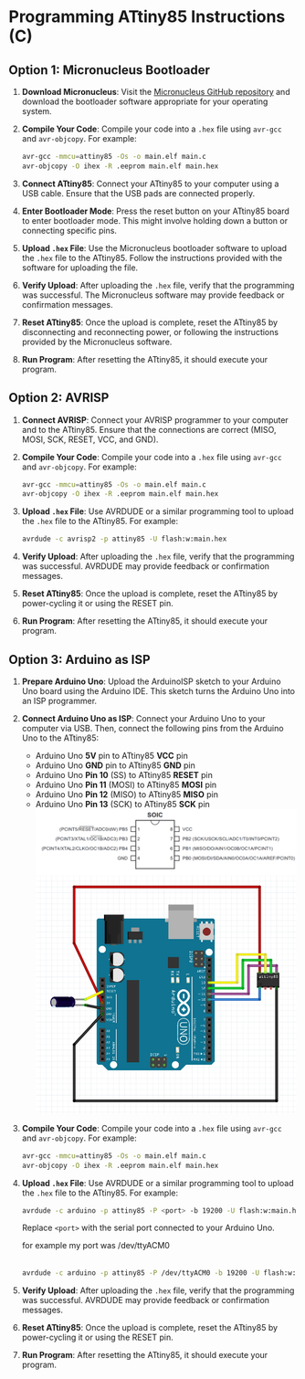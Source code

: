 # Programming ATtiny85 Instructions (C)

## Option 1: Micronucleus Bootloader

1. **Download Micronucleus**: Visit the [Micronucleus GitHub repository](https://github.com/micronucleus/micronucleus) and download the bootloader software appropriate for your operating system.

2. **Compile Your Code**: Compile your code into a `.hex` file using `avr-gcc` and `avr-objcopy`. For example:

    ```bash
    avr-gcc -mmcu=attiny85 -Os -o main.elf main.c
    avr-objcopy -O ihex -R .eeprom main.elf main.hex
    ```

3. **Connect ATtiny85**: Connect your ATtiny85 to your computer using a USB cable. Ensure that the USB pads are connected properly.

4. **Enter Bootloader Mode**: Press the reset button on your ATtiny85 board to enter bootloader mode. This might involve holding down a button or connecting specific pins.

5. **Upload `.hex` File**: Use the Micronucleus bootloader software to upload the `.hex` file to the ATtiny85. Follow the instructions provided with the software for uploading the file.

6. **Verify Upload**: After uploading the `.hex` file, verify that the programming was successful. The Micronucleus software may provide feedback or confirmation messages.

7. **Reset ATtiny85**: Once the upload is complete, reset the ATtiny85 by disconnecting and reconnecting power, or following the instructions provided by the Micronucleus software.

8. **Run Program**: After resetting the ATtiny85, it should execute your program.

## Option 2: AVRISP

1. **Connect AVRISP**: Connect your AVRISP programmer to your computer and to the ATtiny85. Ensure that the connections are correct (MISO, MOSI, SCK, RESET, VCC, and GND).

2. **Compile Your Code**: Compile your code into a `.hex` file using `avr-gcc` and `avr-objcopy`. For example:

    ```bash
    avr-gcc -mmcu=attiny85 -Os -o main.elf main.c
    avr-objcopy -O ihex -R .eeprom main.elf main.hex
    ```

3. **Upload `.hex` File**: Use AVRDUDE or a similar programming tool to upload the `.hex` file to the ATtiny85. For example:

    ```bash
    avrdude -c avrisp2 -p attiny85 -U flash:w:main.hex
    ```

4. **Verify Upload**: After uploading the `.hex` file, verify that the programming was successful. AVRDUDE may provide feedback or confirmation messages.

5. **Reset ATtiny85**: Once the upload is complete, reset the ATtiny85 by power-cycling it or using the RESET pin.

6. **Run Program**: After resetting the ATtiny85, it should execute your program.

## Option 3: Arduino as ISP

1. **Prepare Arduino Uno**: Upload the ArduinoISP sketch to your Arduino Uno board using the Arduino IDE. This sketch turns the Arduino Uno into an ISP programmer.

2. **Connect Arduino Uno as ISP**: Connect your Arduino Uno to your computer via USB. Then, connect the following pins from the Arduino Uno to the ATtiny85:
    - Arduino Uno **5V** pin to ATtiny85 **VCC** pin
    - Arduino Uno **GND** pin to ATtiny85 **GND** pin
    - Arduino Uno **Pin 10** (SS) to ATtiny85 **RESET** pin
    - Arduino Uno **Pin 11** (MOSI) to ATtiny85 **MOSI** pin
    - Arduino Uno **Pin 12** (MISO) to ATtiny85 **MISO** pin
    - Arduino Uno **Pin 13** (SCK) to ATtiny85 **SCK** pin
      ![Alt Text](Images/pinout.png)
      ![Alt Text](Images/ISP.png)

3. **Compile Your Code**: Compile your code into a `.hex` file using `avr-gcc` and `avr-objcopy`. For example:

    ```bash
    avr-gcc -mmcu=attiny85 -Os -o main.elf main.c
    avr-objcopy -O ihex -R .eeprom main.elf main.hex
    ```

4. **Upload `.hex` File**: Use AVRDUDE or a similar programming tool to upload the `.hex` file to the ATtiny85. For example:

    ```bash
    avrdude -c arduino -p attiny85 -P <port> -b 19200 -U flash:w:main.hex
    ```    
    Replace `<port>` with the serial port connected to your Arduino Uno.

    for example my port was /dev/ttyACM0
    
    ```bash

    avrdude -c arduino -p attiny85 -P /dev/ttyACM0 -b 19200 -U flash:w:main.hex
    ```

5. **Verify Upload**: After uploading the `.hex` file, verify that the programming was successful. AVRDUDE may provide feedback or confirmation messages.

6. **Reset ATtiny85**: Once the upload is complete, reset the ATtiny85 by power-cycling it or using the RESET pin.

7. **Run Program**: After resetting the ATtiny85, it should execute your program.
